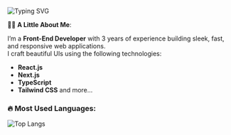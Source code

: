 ![Typing SVG](https://readme-typing-svg.herokuapp.com/?lines=Hi+there+👋%3BWelcome+to+my+profile!&size=25&color=3cf200)

👨‍💻 **A Little About Me**:

I’m a **Front-End Developer** with 3 years of experience building sleek, fast, and responsive web applications.  
I craft beautiful UIs using the following technologies:

- **React.js**
- **Next.js**
- **TypeScript**
- **Tailwind CSS**
  and more...



### 🔥 Most Used Languages:
![Top Langs](https://github-readme-stats.vercel.app/api/top-langs/?username=Nabitha&layout=compact&theme=omni)



